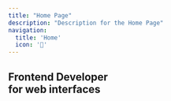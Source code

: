 ```yaml
---
title: "Home Page"
description: "Description for the Home Page"
navigation:
  title: 'Home'
  icon: '🏡'
---
```



<!-- # Alessandro <br><span>Lo Verde</span> -->
<!-- ![a title](/img/alessandroLoVerde.svg) -->
<AlessandroLoVerdeLogo></AlessandroLoVerdeLogo>
<h2>
  <span class="cursor-container">
    <span class="cursor typewriter-animation-1">Frontend Developer</span>
  </span>
  <br>
  <span class="cursor-container">
    <span class="cursor typewriter-animation-2">for web interfaces</span>
  </span>
</h2>





